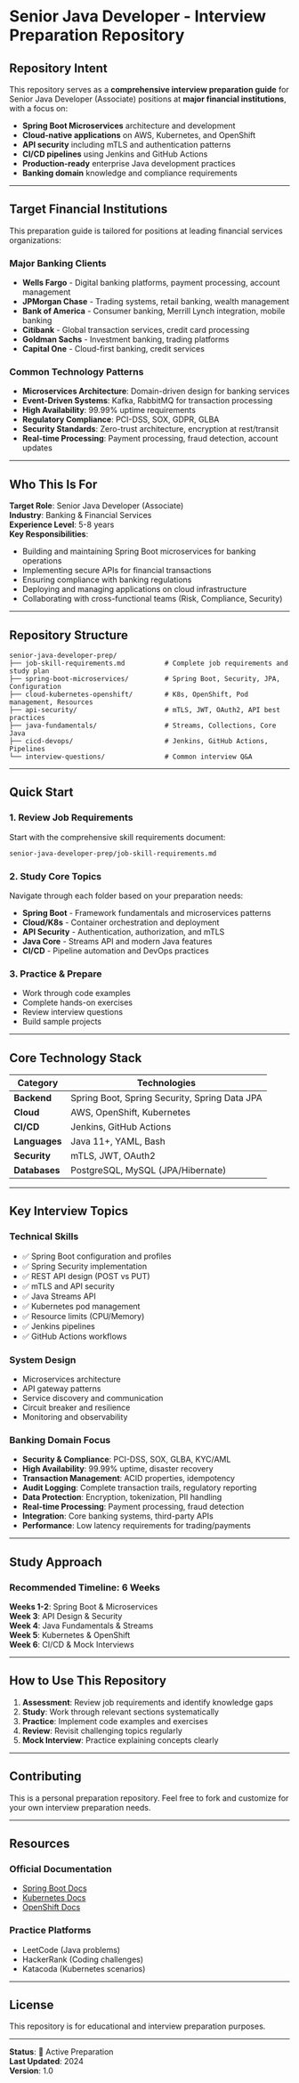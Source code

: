 # Senior Java Developer - Interview Preparation Repository

## Repository Intent

This repository serves as a **comprehensive interview preparation guide** for Senior Java Developer (Associate) positions at **major financial institutions**, with a focus on:

- **Spring Boot Microservices** architecture and development
- **Cloud-native applications** on AWS, Kubernetes, and OpenShift
- **API security** including mTLS and authentication patterns
- **CI/CD pipelines** using Jenkins and GitHub Actions
- **Production-ready** enterprise Java development practices
- **Banking domain** knowledge and compliance requirements

---

## Target Financial Institutions

This preparation guide is tailored for positions at leading financial services organizations:

### Major Banking Clients
- **Wells Fargo** - Digital banking platforms, payment processing, account management
- **JPMorgan Chase** - Trading systems, retail banking, wealth management
- **Bank of America** - Consumer banking, Merrill Lynch integration, mobile banking
- **Citibank** - Global transaction services, credit card processing
- **Goldman Sachs** - Investment banking, trading platforms
- **Capital One** - Cloud-first banking, credit services

### Common Technology Patterns
- **Microservices Architecture**: Domain-driven design for banking services
- **Event-Driven Systems**: Kafka, RabbitMQ for transaction processing
- **High Availability**: 99.99% uptime requirements
- **Regulatory Compliance**: PCI-DSS, SOX, GDPR, GLBA
- **Security Standards**: Zero-trust architecture, encryption at rest/transit
- **Real-time Processing**: Payment processing, fraud detection, account updates

---

## Who This Is For

**Target Role**: Senior Java Developer (Associate)  
**Industry**: Banking & Financial Services  
**Experience Level**: 5-8 years  
**Key Responsibilities**: 
- Building and maintaining Spring Boot microservices for banking operations
- Implementing secure APIs for financial transactions
- Ensuring compliance with banking regulations
- Deploying and managing applications on cloud infrastructure
- Collaborating with cross-functional teams (Risk, Compliance, Security)

---

## Repository Structure

```
senior-java-developer-prep/
├── job-skill-requirements.md          # Complete job requirements and study plan
├── spring-boot-microservices/         # Spring Boot, Security, JPA, Configuration
├── cloud-kubernetes-openshift/        # K8s, OpenShift, Pod management, Resources
├── api-security/                      # mTLS, JWT, OAuth2, API best practices
├── java-fundamentals/                 # Streams, Collections, Core Java
├── cicd-devops/                       # Jenkins, GitHub Actions, Pipelines
└── interview-questions/               # Common interview Q&A
```

---

## Quick Start

### 1. Review Job Requirements
Start with the comprehensive skill requirements document:
```bash
senior-java-developer-prep/job-skill-requirements.md
```

### 2. Study Core Topics
Navigate through each folder based on your preparation needs:
- **Spring Boot** - Framework fundamentals and microservices patterns
- **Cloud/K8s** - Container orchestration and deployment
- **API Security** - Authentication, authorization, and mTLS
- **Java Core** - Streams API and modern Java features
- **CI/CD** - Pipeline automation and DevOps practices

### 3. Practice & Prepare
- Work through code examples
- Complete hands-on exercises
- Review interview questions
- Build sample projects

---

## Core Technology Stack

| Category | Technologies |
|----------|-------------|
| **Backend** | Spring Boot, Spring Security, Spring Data JPA |
| **Cloud** | AWS, OpenShift, Kubernetes |
| **CI/CD** | Jenkins, GitHub Actions |
| **Languages** | Java 11+, YAML, Bash |
| **Security** | mTLS, JWT, OAuth2 |
| **Databases** | PostgreSQL, MySQL (JPA/Hibernate) |

---

## Key Interview Topics

### Technical Skills
- ✅ Spring Boot configuration and profiles
- ✅ Spring Security implementation
- ✅ REST API design (POST vs PUT)
- ✅ mTLS and API security
- ✅ Java Streams API
- ✅ Kubernetes pod management
- ✅ Resource limits (CPU/Memory)
- ✅ Jenkins pipelines
- ✅ GitHub Actions workflows

### System Design
- Microservices architecture
- API gateway patterns
- Service discovery and communication
- Circuit breaker and resilience
- Monitoring and observability

### Banking Domain Focus
- **Security & Compliance**: PCI-DSS, SOX, GLBA, KYC/AML
- **High Availability**: 99.99% uptime, disaster recovery
- **Transaction Management**: ACID properties, idempotency
- **Audit Logging**: Complete transaction trails, regulatory reporting
- **Data Protection**: Encryption, tokenization, PII handling
- **Real-time Processing**: Payment processing, fraud detection
- **Integration**: Core banking systems, third-party APIs
- **Performance**: Low latency requirements for trading/payments

---

## Study Approach

### Recommended Timeline: 6 Weeks

**Weeks 1-2**: Spring Boot & Microservices  
**Week 3**: API Design & Security  
**Week 4**: Java Fundamentals & Streams  
**Week 5**: Kubernetes & OpenShift  
**Week 6**: CI/CD & Mock Interviews  

---

## How to Use This Repository

1. **Assessment**: Review job requirements and identify knowledge gaps
2. **Study**: Work through relevant sections systematically
3. **Practice**: Implement code examples and exercises
4. **Review**: Revisit challenging topics regularly
5. **Mock Interview**: Practice explaining concepts clearly

---

## Contributing

This is a personal preparation repository. Feel free to fork and customize for your own interview preparation needs.

---

## Resources

### Official Documentation
- [Spring Boot Docs](https://spring.io/projects/spring-boot)
- [Kubernetes Docs](https://kubernetes.io/docs/)
- [OpenShift Docs](https://docs.openshift.com/)

### Practice Platforms
- LeetCode (Java problems)
- HackerRank (Coding challenges)
- Katacoda (Kubernetes scenarios)

---

## License

This repository is for educational and interview preparation purposes.

---

**Status**: 🚀 Active Preparation  
**Last Updated**: 2024  
**Version**: 1.0
